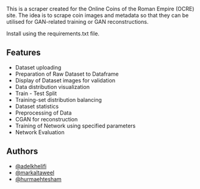 This is a scraper created for the Online Coins of the Roman Empire (OCRE) site. The idea is to scrape coin images and metadata so that they can be utilised for GAN-related training or GAN reconstructions.

Install using the requirements.txt file.


    
## Features

- Dataset uploading
- Preparation of Raw Dataset to Dataframe
- Display of Dataset images for validation 
- Data distribution visualization
- Train - Test Split 
- Training-set distribution balancing
- Dataset statistics
- Preprocessing of Data
- CGAN for reconstruction
- Training of Network using specified parameters
- Network Evaluation


## Authors

- [@adelkhelifi](https://www.github.com/octokatherine)
- [@markaltaweel](https://github.com/maltaweel)
- [@hurmaehtesham](https://github.com/hurmaeht)



